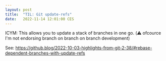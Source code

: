 ```yaml
---
layout: post
title:  "TIL: Git update-refs"
date:   2022-11-14 12:01:00 CES
---
```


ICYM: This allows you to update a stack of branches in one go.
(⚠️ ofcource I'm not endorsing branch on branch on branch development)

See: <https://github.blog/2022-10-03-highlights-from-git-2-38/#rebase-dependent-branches-with-update-refs>
